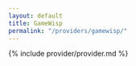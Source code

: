 ```yaml
---
layout: default
title: GameWisp
permalink: "/providers/gamewisp/"
---
```


{% include provider/provider.md %}

